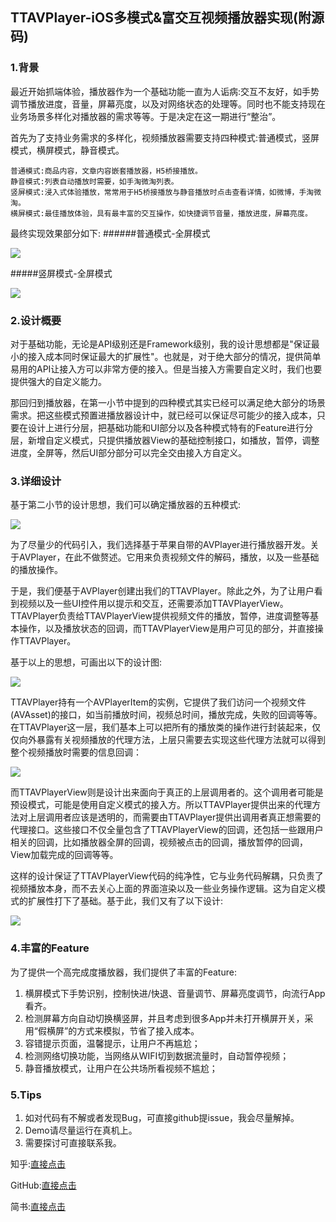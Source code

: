 ## TTAVPlayer-iOS多模式&富交互视频播放器实现(附源码)


### 1.背景

最近开始抓端体验，播放器作为一个基础功能一直为人诟病:交互不友好，如手势调节播放进度，音量，屏幕亮度，以及对网络状态的处理等。同时也不能支持现在业务场景多样化对播放器的需求等等。于是决定在这一期进行“整治”。

首先为了支持业务需求的多样化，视频播放器需要支持四种模式:普通模式，竖屏模式，横屏模式，静音模式。

	普通模式:商品内容，文章内容嵌套播放器，H5桥接播放。
	静音模式:列表自动播放时需要，如手淘微淘列表。
	竖屏模式:浸入式体验播放，常常用于H5桥接播放与静音播放时点击查看详情，如微博，手淘微淘。
	横屏模式:最佳播放体验，具有最丰富的交互操作，如快捷调节音量，播放进度，屏幕亮度。

最终实现效果部分如下:
######普通模式-全屏模式

<img src="https://img.alicdn.com/tfs/TB1s3StQpXXXXcAXXXXXXXXXXXX-304-569.gif">

#####竖屏模式-全屏模式

<img src="https://gw.alicdn.com/tfs/TB12RKpQpXXXXbkXpXXXXXXXXXX-304-569.gif">

### 2.设计概要

对于基础功能，无论是API级别还是Framework级别，我的设计思想都是"保证最小的接入成本同时保证最大的扩展性"。也就是，对于绝大部分的情况，提供简单易用的API让接入方可以非常方便的接入。但是当接入方需要自定义时，我们也要提供强大的自定义能力。

那回归到播放器，在第一小节中提到的四种模式其实已经可以满足绝大部分的场景需求。把这些模式预置进播放器设计中，就已经可以保证尽可能少的接入成本，只要在设计上进行分层，把基础功能和UI部分以及各种模式特有的Feature进行分层，新增自定义模式，只提供播放器View的基础控制接口，如播放，暂停，调整进度，全屏等，然后UI部分部分可以完全交由接入方自定义。


### 3.详细设计

基于第二小节的设计思想，我们可以确定播放器的五种模式:

<img src="https://img.alicdn.com/tfs/TB1YFjHRpXXXXX7aFXXXXXXXXXX-376-125.png">


为了尽量少的代码引入，我们选择基于苹果自带的AVPlayer进行播放器开发。关于AVPlayer，在此不做赘述。它用来负责视频文件的解码，播放，以及一些基础的播放操作。

于是，我们便基于AVPlayer创建出我们的TTAVPlayer。除此之外，为了让用户看到视频以及一些UI控件用以提示和交互，还需要添加TTAVPlayerView。TTAVPlayer负责给TTAVPlayerView提供视频文件的播放，暂停，进度调整等基本操作，以及播放状态的回调，而TTAVPlayerView是用户可见的部分，并直接操作TTAVPlayer。

基于以上的思想，可画出以下的设计图:

<img src="https://img.alicdn.com/tfs/TB1pyYRRpXXXXaFapXXXXXXXXXX-779-392.png">

TTAVPlayer持有一个AVPlayerItem的实例，它提供了我们访问一个视频文件(AVAsset)的接口，如当前播放时间，视频总时间，播放完成，失败的回调等等。在TTAVPlayer这一层，我们基本上可以把所有的播放类的操作进行封装起来，仅仅向外暴露有关视频播放的代理方法，上层只需要去实现这些代理方法就可以得到整个视频播放时需要的信息回调：

<img src="https://img.alicdn.com/tfs/TB1zIctRpXXXXbyXXXXXXXXXXXX-573-189.png">


而TTAVPlayerView则是设计出来面向于真正的上层调用者的。这个调用者可能是预设模式，可能是使用自定义模式的接入方。所以TTAVPlayer提供出来的代理方法对上层调用者应该是透明的，而需要由TTAVPlayer提供出调用者真正想需要的代理接口。这些接口不仅全量包含了TTAVPlayerView的回调，还包括一些跟用户相关的回调，比如播放器全屏的回调，视频被点击的回调，播放暂停的回调，View加载完成的回调等等。

这样的设计保证了TTAVPlayerView代码的纯净性，它与业务代码解耦，只负责了视频播放本身，而不去关心上面的界面渲染以及一些业务操作逻辑。这为自定义模式的扩展性打下了基础。基于此，我们又有了以下设计:

<img src="https://img.alicdn.com/tfs/TB1876PRpXXXXb_apXXXXXXXXXX-953-732.png">

### 4.丰富的Feature

为了提供一个高完成度播放器，我们提供了丰富的Feature:

1. 横屏模式下手势识别，控制快进/快退、音量调节、屏幕亮度调节，向流行App看齐。
1. 检测屏幕方向自动切换横竖屏，并且考虑到很多App并未打开横屏开关，采用“假横屏”的方式来模拟，节省了接入成本。
1. 容错提示页面，温馨提示，让用户不再尴尬；
1. 检测网络切换功能，当网络从WIFI切到数据流量时，自动暂停视频；
1. 静音播放模式，让用户在公共场所看视频不尴尬；

### 5.Tips


1. 如对代码有不解或者发现Bug，可直接github提issue，我会尽量解掉。
1. Demo请尽量运行在真机上。
3. 需要探讨可直接联系我。


知乎:[直接点击](https://www.zhihu.com/people/tang-di-78)

GitHub:[直接点击](https://github.com/tangdiforx/TTAVPlayer)

简书:[直接点击](http://www.jianshu.com/p/1deb9a590cd6)